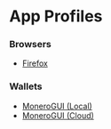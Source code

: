 # App Profiles

### Browsers

- [Firefox](browser-firefox.yml)

### Wallets

- [MoneroGUI (Local)](wallet-monero-local.yml)
- [MoneroGUI (Cloud)](wallet-monero-cloud.yml)

